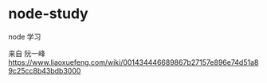 # node-study
node 学习

来自 阮一峰 https://www.liaoxuefeng.com/wiki/001434446689867b27157e896e74d51a89c25cc8b43bdb3000
